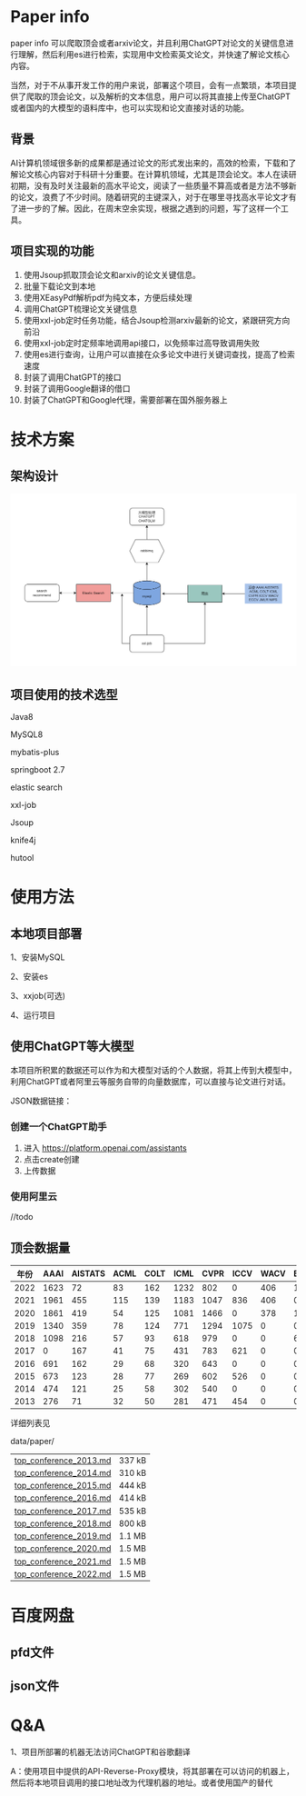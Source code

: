 # Paper info

paper info 可以爬取顶会或者arxiv论文，并且利用ChatGPT对论文的关键信息进行理解，然后利用es进行检索，实现用中文检索英文论文，并快速了解论文核心内容。

当然，对于不从事开发工作的用户来说，部署这个项目，会有一点繁琐，本项目提供了爬取的顶会论文，以及解析的文本信息，用户可以将其直接上传至ChatGPT或者国内的大模型的语料库中，也可以实现和论文直接对话的功能。

## 背景

AI计算机领域很多新的成果都是通过论文的形式发出来的，高效的检索，下载和了解论文核心内容对于科研十分重要。在计算机领域，尤其是顶会论文。本人在读研初期，没有及时关注最新的高水平论文，阅读了一些质量不算高或者是方法不够新的论文，浪费了不少时间。随着研究的主键深入，对于在哪里寻找高水平论文才有了进一步的了解。因此，在周末空余实现，根据之遇到的问题，写了这样一个工具。

## 项目实现的功能

1. 使用Jsoup抓取顶会论文和arxiv的论文关键信息。
2. 批量下载论文到本地
3. 使用XEasyPdf解析pdf为纯文本，方便后续处理
4. 调用ChatGPT梳理论文关键信息
5. 使用xxl-job定时任务功能，结合Jsoup检测arxiv最新的论文，紧跟研究方向前沿
6. 使用xxl-job定时定频率地调用api接口，以免频率过高导致调用失败
7. 使用es进行查询，让用户可以直接在众多论文中进行关键词查找，提高了检索速度
8. 封装了调用ChatGPT的接口
9. 封装了调用Google翻译的借口
10. 封装了ChatGPT和Google代理，需要部署在国外服务器上

# 技术方案

## 架构设计

![tech-design](data/pics/tech-design.png)

## 项目使用的技术选型

Java8

MySQL8

mybatis-plus

springboot 2.7

elastic search

xxl-job

Jsoup

knife4j

hutool



# 使用方法

## 本地项目部署

1、安装MySQL

2、安装es

3、xxjob(可选)

4、运行项目



## 使用ChatGPT等大模型

本项目所积累的数据还可以作为和大模型对话的个人数据，将其上传到大模型中，利用ChatGPT或者阿里云等服务自带的向量数据库，可以直接与论文进行对话。

JSON数据链接：

### 创建一个ChatGPT助手

1. 进入 https://platform.openai.com/assistants
2. 点击create创建
3. 上传数据

### 使用阿里云

//todo











## 顶会数据量

| 年份 | AAAI | AISTATS | ACML | COLT | ICML | CVPR | ICCV | WACV | ECCV | JMLR | NIPS | sum  |
| ---- | ---- | ------- | ---- | ---- | ---- | ---- | ---- | ---- | ---- | ---- | ---- | ---- |
| 2022 | 1623 | 72      | 83   | 162  | 1232 | 802  | 0    | 406  | 1645 | 351  | 2671 | 9047 |
| 2021 | 1961 | 455     | 115  | 139  | 1183 | 1047 | 836  | 406  | 0    | 289  | 2271 | 8702 |
| 2020 | 1861 | 419     | 54   | 125  | 1081 | 1466 | 0    | 378  | 1358 | 251  | 1897 | 8890 |
| 2019 | 1340 | 359     | 78   | 124  | 771  | 1294 | 1075 | 0    | 0    | 184  | 1426 | 6651 |
| 2018 | 1098 | 216     | 57   | 93   | 618  | 979  | 0    | 0    | 661  | 84   | 1006 | 4812 |
| 2017 | 0    | 167     | 41   | 75   | 431  | 783  | 621  | 0    | 0    | 231  | 677  | 3026 |
| 2016 | 691  | 162     | 29   | 68   | 320  | 643  | 0    | 0    | 0    | 234  | 566  | 2713 |
| 2015 | 673  | 123     | 28   | 77   | 269  | 602  | 526  | 0    | 0    | 118  | 401  | 2817 |
| 2014 | 474  | 121     | 25   | 58   | 302  | 540  | 0    | 0    | 0    | 120  | 406  | 2046 |
| 2013 | 276  | 71      | 32   | 50   | 281  | 471  | 454  | 0    | 0    | 115  | 357  | 2107 |

详细列表见

data/paper/

|                            |        |
| -------------------------- | ------ |
| [top_conference_2013.md]() | 337 kB |
| [top_conference_2014.md]() | 310 kB |
| [top_conference_2015.md]() | 444 kB |
| [top_conference_2016.md]() | 414 kB |
| [top_conference_2017.md]() | 535 kB |
| [top_conference_2018.md]() | 800 kB |
| [top_conference_2019.md]() | 1.1 MB |
| [top_conference_2020.md]() | 1.5 MB |
| [top_conference_2021.md]() | 1.5 MB |
| [top_conference_2022.md]() | 1.5 MB |

# 百度网盘

## pfd文件





## json文件





# Q&A

1、项目所部署的机器无法访问ChatGPT和谷歌翻译

A：使用项目中提供的API-Reverse-Proxy模块，将其部署在可以访问的机器上，然后将本地项目调用的接口地址改为代理机器的地址。或者使用国产的替代